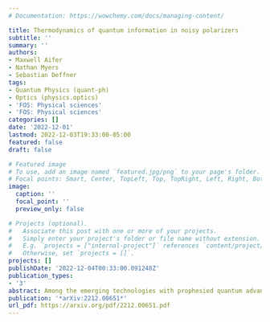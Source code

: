 ```yaml
---
# Documentation: https://wowchemy.com/docs/managing-content/

title: Thermodynamics of quantum information in noisy polarizers
subtitle: ''
summary: ''
authors:
- Maxwell Aifer
- Nathan Myers
- Sebastian Deffner
tags:
- Quantum Physics (quant-ph)
- Optics (physics.optics)
- 'FOS: Physical sciences'
- 'FOS: Physical sciences'
categories: []
date: '2022-12-01'
lastmod: 2022-12-03T19:33:00-05:00
featured: false
draft: false

# Featured image
# To use, add an image named `featured.jpg/png` to your page's folder.
# Focal points: Smart, Center, TopLeft, Top, TopRight, Left, Right, BottomLeft, Bottom, BottomRight.
image:
  caption: ''
  focal_point: ''
  preview_only: false

# Projects (optional).
#   Associate this post with one or more of your projects.
#   Simply enter your project's folder or file name without extension.
#   E.g. `projects = ["internal-project"]` references `content/project/deep-learning/index.md`.
#   Otherwise, set `projects = []`.
projects: []
publishDate: '2022-12-04T00:33:00.091248Z'
publication_types:
- '3'
abstract: Among the emerging technologies with prophesied quantum advantage, quantum communications has already led to fascinating demonstrations -- including quantum teleportation to and from satellites. However, all optical communication necessitates the use of optical devices, and their comprehensive quantum thermodynamic description is still severely lacking. In the present analysis we prove several versions of Landauer's principle for noisy polarizers, namely absorbing linear polarizers and polarizing beamsplitters. As main results we obtain statements of the second law quantifying the minimal amount of heat that is dissipated in the creating of linearly polarized light. Our findings are illustrated with an experimentally tractable example, namely the temperature dependence of a quantum eraser. 
publication: '*arXiv:2212.00651*'
url_pdf: https://arxiv.org/pdf/2212.00651.pdf
---
```

